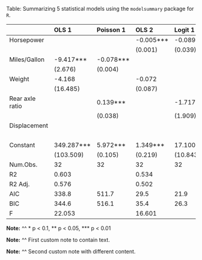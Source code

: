 

Table: Summarizing 5 statistical models using the `modelsummary` package for `R`.

|                |OLS 1      |Poisson 1 |OLS 2     |Logit 1  |Logit 2  |
|:---------------|:----------|:---------|:---------|:--------|:--------|
|Horsepower      |           |          |-0.005*** |-0.089** |0.122*   |
|                |           |          |(0.001)   |(0.039)  |(0.068)  |
|Miles/Gallon    |-9.417***  |-0.078*** |          |         |         |
|                |(2.676)    |(0.004)   |          |         |         |
|Weight          |-4.168     |          |-0.072    |         |         |
|                |(16.485)   |          |(0.087)   |         |         |
|Rear axle ratio |           |0.139***  |          |-1.717   |         |
|                |           |(0.038)   |          |(1.909)  |         |
|Displacement    |           |          |          |         |-0.095** |
|                |           |          |          |         |(0.048)  |
|Constant        |349.287*** |5.972***  |1.349***  |17.100   |1.403    |
|                |(103.509)  |(0.105)   |(0.219)   |(10.843) |(1.368)  |
|Num.Obs.        |32         |32        |32        |32       |32       |
|R2              |0.603      |          |0.534     |         |         |
|R2 Adj.         |0.576      |          |0.502     |         |         |
|AIC             |338.8      |511.7     |29.5      |21.9     |22.7     |
|BIC             |344.6      |516.1     |35.4      |26.3     |27.1     |
|F               |22.053     |          |16.601    |         |         |

__Note:__
^^ * p < 0.1, ** p < 0.05, *** p < 0.01

__Note:__
^^ First custom note to contain text.

__Note:__
^^ Second custom note with different content.
